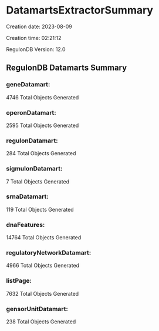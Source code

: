 # DatamartsExtractorSummary 
Creation date: 2023-08-09
 
Creation time: 02:21:12
 
RegulonDB Version: 12.0 

## RegulonDB Datamarts Summary 

 ### geneDatamart: 
 4746 Total Objects Generated
 ### operonDatamart: 
 2595 Total Objects Generated
 ### regulonDatamart: 
 284 Total Objects Generated
 ### sigmulonDatamart: 
 7 Total Objects Generated
 ### srnaDatamart: 
 119 Total Objects Generated
 ### dnaFeatures: 
 14764 Total Objects Generated
 ### regulatoryNetworkDatamart: 
 4966 Total Objects Generated
 ### listPage: 
 7632 Total Objects Generated
 ### gensorUnitDatamart: 
 238 Total Objects Generated